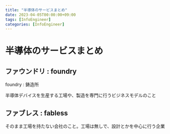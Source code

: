```yaml
---
title: "半導体のサービスまとめ"
date: 2023-04-05T00:00:00+09:00
tags: [InfoEngineer]
categories: [InfoEngineer]
---
```

# 半導体のサービスまとめ

## ファウンドリ : foundry

foundry : 鋳造所

半導体デバイスを生産する工場や、製造を専門に行うビジネスモデルのこと

## ファブレス : fabless

そのまま工場を持たない会社のこと。工場は無しで、設計とかを中心に行う企業


